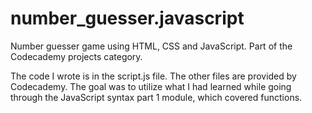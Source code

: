 # number_guesser.javascript
Number guesser game using HTML, CSS and JavaScript. Part of the Codecademy projects category.

The code I wrote is in the script.js file. The other files are provided by Codecademy. 
The goal was to utilize what I had learned while going through the JavaScript syntax part 1 module, which covered functions.
